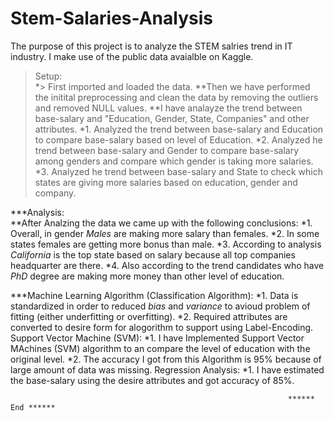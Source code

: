 # Stem-Salaries-Analysis

The purpose of this project is to analyze the STEM salries trend in IT industry. I make use of the public data avaialble on Kaggle.

> Setup:     
*> First imported and loaded the data.
           **Then we have performed the initital preprocessing and clean the data by removing the outliers and removed NULL values.
           **I have analayze the trend between base-salary and "Education, Gender, State, Companies" and other attributes.
                *1. Analyzed the trend between base-salary and Education to compare base-salary based on level of Education.
                *2. Analyzed he trend between base-salary and Gender to compare base-salary among genders and compare which gender is taking more salaries.
                *3. Analyzed he trend between base-salary and State to check which states are giving more salaries based on education, gender and company.
          
***Analysis:  
            **After Analzing the data we came up with the following conclusions:
                 *1. Overall, in gender *Males* are making more salary than females.
                 *2. In some states females are getting more bonus than male.
                 *3. According to analysis *California* is the top state based on salary because all top companies headquarter are there.
                 *4. Also according to the trend candidates who have *PhD* degree are making more money than other level of education.
                 
***Machine Learning Algorithm (Classification Algorithm):
                 *1. Data is standardized in order to reduced *bias* and *variance* to avioud problem of fitting (either underfitting or overfitting).
                 *2. Required attributes are converted to desire form for alogorithm to support using Label-Encoding.
             Support Vector Machine (SVM):
                 *1. I have Implemented Support Vector MAchines (SVM) algorithm to an compare the level of education with the original level.
                 *2. The accuracy I got from this Algorithm is 95% because of large amount of data was missing.
             Regression Analysis:
                 *1. I have estimated the base-salary using the desire attributes and got accuracy of 85%.
             
             
                                                                  ****** End ******
